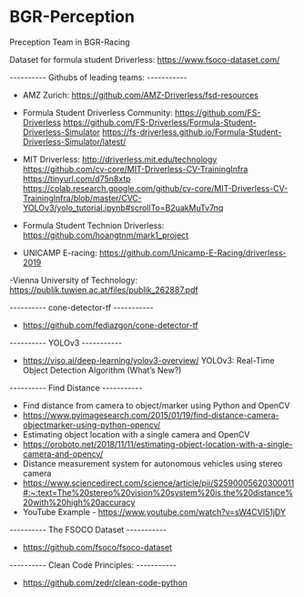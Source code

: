 # BGR-Perception
Preception Team in BGR-Racing

Dataset for formula student Driverless:
https://www.fsoco-dataset.com/

----------   Githubs of leading teams:  -----------

- AMZ Zurich:
https://github.com/AMZ-Driverless/fsd-resources

- Formula Student Driverless Community:
https://github.com/FS-Driverless
https://github.com/FS-Driverless/Formula-Student-Driverless-Simulator
https://fs-driverless.github.io/Formula-Student-Driverless-Simulator/latest/

- MIT Driverless:
http://driverless.mit.edu/technology
https://github.com/cv-core/MIT-Driverless-CV-TrainingInfra
https://tinyurl.com/d75n8xtp
https://colab.research.google.com/github/cv-core/MIT-Driverless-CV-TrainingInfra/blob/master/CVC-YOLOv3/yolo_tutorial.ipynb#scrollTo=B2uakMuTv7nq

- Formula Student Technion Driverless:
https://github.com/hoangtnm/mark1_project

- UNICAMP E-racing:
https://github.com/Unicamp-E-Racing/driverless-2019

-Vienna University of Technology:
https://publik.tuwien.ac.at/files/publik_262887.pdf

----------   cone-detector-tf  -----------
- https://github.com/fediazgon/cone-detector-tf


----------   YOLOv3  -----------
- https://viso.ai/deep-learning/yolov3-overview/
YOLOv3: Real-Time Object Detection Algorithm (What’s New?)


----------   Find Distance  -----------
- Find distance from camera to object/marker using Python and OpenCV
- https://www.pyimagesearch.com/2015/01/19/find-distance-camera-objectmarker-using-python-opencv/
- Estimating object location with a single camera and OpenCV
- https://oroboto.net/2018/11/11/estimating-object-location-with-a-single-camera-and-opencv/
- Distance measurement system for autonomous vehicles using stereo camera
- https://www.sciencedirect.com/science/article/pii/S2590005620300011#:~:text=The%20stereo%20vision%20system%20is,the%20distance%20with%20high%20accuracy
- YouTube Example - https://www.youtube.com/watch?v=sW4CVI51jDY

----------   The FSOCO Dataset  -----------
 - https://github.com/fsoco/fsoco-dataset

----------   Clean Code Principles:  -----------
 - https://github.com/zedr/clean-code-python
